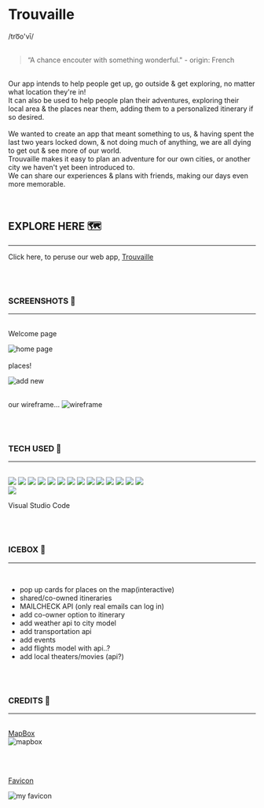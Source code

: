 # Trouvaille 

/tro͞o'vī/
<br>
<br>

> “A chance encouter with something wonderful." - origin: French  

<br>
Our app intends to help people get up, go outside & get exploring, no matter what location they're in! <br>
It can also be used to help people plan their adventures, exploring their local area & the places near them, adding them to a personalized itinerary if so desired.
<br>
<br>
We wanted to create an app that meant something to us, & having spent the last two years locked down, & not doing much of anything, we are all dying to get out & see more of our world.<br> Trouvaille makes it easy to plan an adventure for our own cities, or another city we haven't yet been introduced to. 
<br>
We can share our experiences & plans with friends, making our days even more memorable.
<br>
<br>
<br>

## EXPLORE HERE  🗺
___________________

Click here, to peruse our web app, [Trouvaille](/https://trouvaille-by-wanderlust.netlify.app)

<br>
<br>

### SCREENSHOTS 📸 
___________
<br>
Welcome page

![home page](/trouvaille-front-end/public/trouvaille.png)
<br>
<br>
places!

![add new](/trouvaille-front-end/public/places.png)
<br>
<br>


our wireframe...
![wireframe](/trouvaille-front-end/public/wireframe.png)

<br>
<br>


### TECH USED 🥾
________________


<br>
 <img src="https://img.shields.io/badge/React-20232A?style=for-the-badge&logo=react&logoColor=61DAFB">
 <img src="https://img.shields.io/badge/Tailwind_CSS-38B2AC?style=for-the-badge&logo=tailwind-css&logoColor=white">
 <img src="https://img.shields.io/badge/HTML5-E34F26?style=for-the-badge&logo=html5&logoColor=white">
 <img src="https://img.shields.io/badge/CSS3-1572B6?style=for-the-badge&logo=css3&logoColor=white">
 <img src="https://img.shields.io/badge/JavaScript-F7DF1E?style=for-the-badge&logo=javascript&logoColor=black">
 <img src="https://img.shields.io/badge/Bootstrap-563D7C?style=for-the-badge&logo=bootstrap&logoColor=white">
 <img src="https://img.shields.io/badge/iOS-000000?style=for-the-badge&logo=ios&logoColor=white">
 <img src="https://img.shields.io/badge/GitHub-100000?style=for-the-badge&logo=github&logoColor=white">

 <img src="https://img.shields.io/badge/Apple-MacBook_Pro_2012-999999?style=for-the-badge&logo=apple&logoColor=white"> 
   <img src="https://img.shields.io/badge/Node.js-43853D?style=for-the-badge&logo=node.js&logoColor=white">
 <img src="https://img.shields.io/badge/Express.js-404D59?style=for-the-badge">
 <img src="https://img.shields.io/badge/MongoDB-4EA94B?style=for-the-badge&logo=mongodb&logoColor=white">
 
 <img src="https://img.shields.io/badge/Netlify-00C7B7?style=for-the-badge&logo=netlify&logoColor=white">
 <img src="https://img.shields.io/badge/Microsoft_Azure-0089D6?style=for-the-badge&logo=microsoft-azure&logoColor=white">
 <br>
 <img src="https://img.shields.io/badge/Slack-4A154B?style=for-the-badge&logo=slack&logoColor=white">

 Visual Studio Code<br>
 

<br>
<br>

### ICEBOX 🧳
___________________
<br>

- pop up cards for places on the map(interactive)
- shared/co-owned itineraries
- MAILCHECK API (only real emails can log in)
- add co-owner option to itinerary
- add weather api to city model
- add transportation api
- add events
- add flights model with api..?
- add local theaters/movies (api?)
<br>
<br>

### CREDITS 🌅
______________________________

<br>[MapBox](https://www.mapbox.com/)<br>
![mapbox](/trouvaille-front-end/public/mapbox.png)

<br>
<br>

[Favicon]()

![my favicon](/trouvaille-front-end/public/favicon.png)


